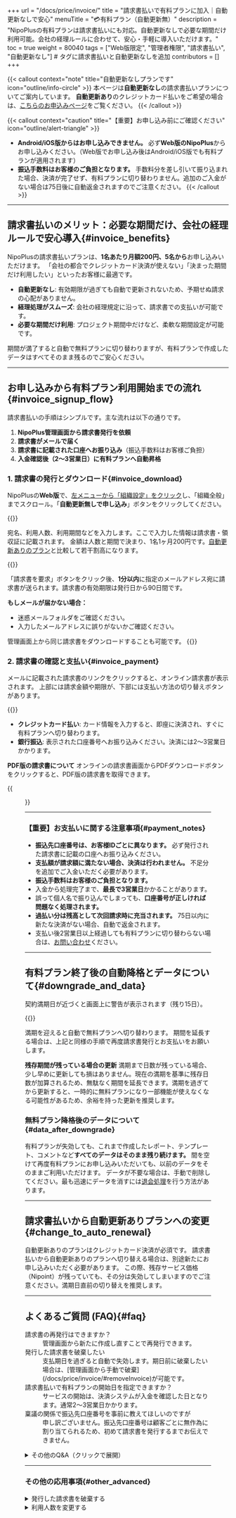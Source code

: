 +++
url = "/docs/price/invoice/"
title = "請求書払いで有料プランに加入｜自動更新なしで安心"
menuTitle = "💳有料プラン（自動更新無）"
description = "NipoPlusの有料プランは請求書払いにも対応。自動更新なしで必要な期間だけ利用可能。会社の経理ルールに合わせて、安心・手軽に導入いただけます。"
toc = true
weight = 80040
tags = ["Web版限定", "管理者権限", "請求書払い", "自動更新なし"] # タグに請求書払いと自動更新なしを追加
contributors = []
+++

{{< callout context="note" title="自動更新なしプランです" icon="outline/info-circle" >}}
本ページは**自動更新なし**の請求書払いプランについてご案内しています。
**自動更新あり**のクレジットカード払いをご希望の場合は、[こちらのお申込みページ](/docs/price/fee/)をご覧ください。
{{< /callout >}}

{{< callout context="caution" title="【重要】お申し込み前にご確認ください" icon="outline/alert-triangle" >}}

- **Android/iOS版からはお申し込みできません。** 必ず**Web版のNipoPlus**からお申し込みください。（Web版でお申し込み後はAndroid/iOS版でも有料プランが適用されます）
- **振込手数料はお客様のご負担となります。** 手数料分を差し引いて振り込まれた場合、決済が完了せず、有料プランに切り替わりません。追加のご入金がない場合は75日後に自動返金されますのでご注意ください。
  {{< /callout >}}

---

## 請求書払いのメリット：必要な期間だけ、会社の経理ルールで安心導入{#invoice_benefits}

NipoPlusの請求書払いプランは、**1名あたり月額200円、5名から**お申し込みいただけます。
「会社の都合でクレジットカード決済が使えない」「決まった期間だけ利用したい」といったお客様に最適です。

- **自動更新なし**: 有効期限が過ぎても自動で更新されないため、予期せぬ請求の心配がありません。
- **経理処理がスムーズ**: 会社の経理規定に沿って、請求書での支払いが可能です。
- **必要な期間だけ利用**: プロジェクト期間中だけなど、柔軟な期間設定が可能です。

期間が満了すると自動で無料プランに切り替わりますが、有料プランで作成したデータはすべてそのまま残るのでご安心ください。

---

## お申し込みから有料プラン利用開始までの流れ{#invoice_signup_flow}

請求書払いの手順はシンプルです。主な流れは以下の通りです。

1.  **NipoPlus管理画面から請求書発行を依頼**
2.  **請求書がメールで届く**
3.  **請求書に記載された口座へお振り込み**（振込手数料はお客様ご負担）
4.  **入金確認後（2〜3営業日）に有料プランへ自動昇格**

### 1. 請求書の発行とダウンロード{#invoice_download}

NipoPlusの**Web版**で、[左メニューから「組織設定」をクリック](/docs/setup/staff-global/rank/#rootSettingBtn)し、「組織全般」までスクロール。「**自動更新無しで申し込み**」ボタンをクリックしてください。

{{<icatch filename="img/invoice1" msg="請求書を発行するには「自動更新無しで申込」を選びます" alice="guide">}}

宛名、利用人数、利用期間などを入力します。ここで入力した情報は請求書・領収証に記載されます。
金額は人数と期間で決まり、1名1ヶ月200円です。[自動更新ありのプラン](/docs/price/fee/)と比較して若干割高になります。

{{<icatch filename="img/invoice2" msg="人数や期間を入力し、「請求書を発行」ボタンをクリックします">}}

「請求書を要求」ボタンをクリック後、**1分以内**に指定のメールアドレス宛に請求書が送られます。請求書の有効期限は発行日から90日間です。

**もしメールが届かない場合：**

- 迷惑メールフォルダをご確認ください。
- 入力したメールアドレスに誤りがないかご確認ください。

管理画面上から同じ請求書をダウンロードすることも可能です。
{{<icatch filename="img/invoice-dl" msg="メールが届かない場合はここから手動で請求書をダウンロードできます" alice="ok">}}

### 2. 請求書の確認と支払い{#invoice_payment}

メールに記載された請求書のリンクをクリックすると、オンライン請求書が表示されます。
上部には請求金額や期限が、下部には支払い方法の切り替えボタンがあります。

{{<icatch filename="img/invoice-online" msg="オンライン請求書からPDF版のダウンロードや、支払い方法の選択が可能です">}}

- **クレジットカード払い**: カード情報を入力すると、即座に決済され、すぐに有料プランへ切り替わります。
- **銀行振込**: 表示された口座番号へお振り込みください。決済には2〜3営業日かかります。

**PDF版の請求書について**
オンラインの請求書画面からPDFダウンロードボタンをクリックすると、PDF版の請求書を取得できます。

{{<figure src="img/invoice.png" alt="PDFの請求書画面" caption="PDFの請求書画面" >}}

---

### 【重要】お支払いに関する注意事項{#payment_notes}

- **振込先口座番号は、お客様IDごとに異なります。** 必ず発行された請求書に記載の口座へお振り込みください。
- **支払額が請求額に満たない場合、決済は行われません。** 不足分を追加でご入金いただく必要があります。
- **振込手数料はお客様のご負担となります。**
- 入金から処理完了まで、**最長で3営業日**かかることがあります。
- 誤って個人名で振り込んでしまっても、**口座番号が正しければ問題なく処理されます。**
- **過払い分は残高として次回請求時に充当されます。** 75日以内に新たな決済がない場合、自動で返金されます。
- 支払い後2営業日以上経過しても有料プランに切り替わらない場合は、[お問い合わせ](/others/inquery/)ください。

---

## 有料プラン終了後の自動降格とデータについて{#downgrade_and_data}

契約満期日が近づくと画面上に警告が表示されます（残り15日）。

{{<icatch filename="img/remaining" msg="契約満了が近づくと画面に警告が表示されます" alice="here">}}

満期を迎えると自動で無料プランへ切り替わります。
期間を延長する場合は、上記と同様の手順で再度請求書発行とお支払いをお願いします。

**残存期間が残っている場合の更新**
満期まで日数が残っている場合、少し早めに更新しても損はありません。現在の満期を基準に残存日数が加算されるため、無駄なく期間を延長できます。満期を過ぎてから更新すると、一時的に無料プランになり一部機能が使えなくなる可能性があるため、余裕を持った更新を推奨します。

### 無料プラン降格後のデータについて{#data_after_downgrade}

有料プランが失効しても、これまで作成したレポート、テンプレート、コメントなど**すべてのデータはそのまま残り続けます。**
間を空けて再度有料プランにお申し込みいただいても、以前のデータをそのままご利用いただけます。
データが不要な場合は、手動で削除してください。最も迅速にデータを消すには[退会処理](/docs/manual/utils/org/)を行う方法があります。

---

## 請求書払いから自動更新ありプランへの変更{#change_to_auto_renewal}

自動更新ありのプランはクレジットカード決済が必須です。
請求書払いから自動更新ありのプランへ切り替える場合は、別途新たにお申し込みいただく必要があります。
この際、残存サービス価格（Nipoint）が残っていても、その分は失効してしまいますのでご注意ください。満期日直前の切り替えを推奨します。

---

## よくあるご質問 (FAQ){#faq}

<dl class="faq">
  <dt>請求書の再発行はできますか？</dt>
  <dd>管理画面から新たに作成し直すことで再発行できます。</dd>
  <dt>発行した請求書を破棄したい</dt>
  <dd>支払期日を過ぎると自動で失効します。期日前に破棄したい場合は、[管理画面から手動で破棄](/docs/price/invoice/#removeInvoice)が可能です。</dd>
  <dt>請求書払いで有料プランの開始日を指定できますか？</dt>
  <dd>サービスの開始は、決済システムが入金を確認した日となります。通常2〜3営業日かかります。</dd>
  <dt>稟議の関係で振込先口座番号を事前に教えてほしいのですが</dt>
  <dd>申し訳ございません。振込先口座番号は顧客ごとに無作為に割り当てられるため、初めて請求書を発行するまでお伝えできません。</dd>
</dl>

<details>
  <summary>その他のQ&A（クリックで展開）</summary>
  <dl class="faq">
    <dt>誤って多く入金してしまいました</dt>
    <dd>過払い分は残高として残り、次回の請求書支払い時に充当されます。入金後75日以内に新たな決済がされない場合、自動で返金されます。</dd>
    <dt>振込手数料を差し引いて振り込んでしまいました</dt>
    <dd>支払い完了として処理されないため、有料プランに切り替わることはありません。未払いの残高を追加で入金してください。金額が満ちると支払い処理が発動します。残高が残った状態で75日以内に追加入金がない場合、自動で返金されます。</dd>
    <dt>支払いをしたのに有料プランに切り替わりません</dt>
    <dd>処理には2営業日ほどかかる場合があります。もし2営業日経過しても切り替わらない場合は、なにかしらの問題が発生している可能性がありますので、[お問い合わせ](/others/inquery/)ください。</dd>
    <dt>請求書払いで例えば1日から開始になり翌月の31日期限だと25日頃振り込みをした場合は入金確認がとれた日ではなく1日以降の延長扱いになるのでしょうか？</dt>
    <dd>はい。残存期間内のお支払いは「満期日」を基準に延長処理がなされます。</dd>
    <dt>誤って個人名で振込をしてしまいました</dt>
    <dd>問題ございません。お客様ごとに異なる口座番号が割り当てられるため、名前による照らし合わせは行われません。振込先口座番号が間違えていなければ問題なくシステムが自動で処理を行います。</dd>
  </dl>
</details>

---

### その他の応用事項{#other_advanced}

<details>
  <summary>発行した請求書を破棄する</summary>
  <p>誤って請求書を発行してしまった場合、支払い前であれば請求書をキャンセルできます。未払いの請求書が複数あると、代金支払い時に意図しない請求書が決済されてしまう可能性もあるため、誤った請求書は早めに削除しておくことをおすすめします。</p>
  {{<icatch filename="img/invoice-cancel" msg="請求書のキャンセルは手動で行う必要があります" alice="book">}}
</details>

<details>
  <summary>利用人数を変更する</summary>
  <p>自動更新なしプランの場合、契約期間中の人数変更は残存サービス価格（Nipoint）を算出し、残りの利用期間で調整されます。</p>
  <p>簡単に言うと、<strong>人数を増やすと利用期間が短くなり、人数を減らすと利用期間が長くなります。</strong> この処理は悪用防止のため、1ヶ月に変更できる回数に制限があります。</p>
  <p>1. 「組織全般」の中にある「人数変更」をクリックします。</p>
  <p>2. 変更後の人数を入力します（人数に応じて残存期間が変化します）。</p>
  <p>3. 「確定」ボタンをクリックします。</p>
  {{<icatch filename="img/change-member-limit" msg="契約期間中の人数変更に伴う過不足は残存期間で調整されます" alice="here">}}
  <p>計算式は次のとおりです。</p>
  <p><code>残存日数 × 現在の契約人数 ＝ 現在の残存サービス価格（Nipoint）</code></p>
  <p>例: 残り期間が30日、契約人数が10名の場合、30(日) × 10(人) = 300 Nipoint となります。</p>
  <p>ここから人数を増加/減少させると、おおよそ同じNipointになるように期間が変化します。端数はカットされるため、若干目減りするケースもありますのでご了承ください。</p>
</details>
